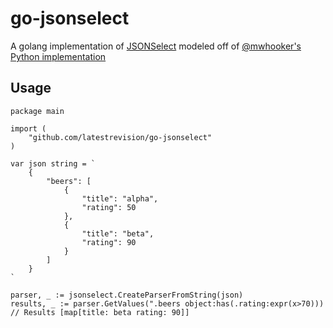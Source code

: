 
go-jsonselect
=============

A golang implementation of [JSONSelect](http://jsonselect.org/) modeled off of [@mwhooker's Python implementation](https://github.com/mwhooker/jsonselect)


Usage
-----

```golang
package main

import (
    "github.com/latestrevision/go-jsonselect"
)

var json string = `
    {
        "beers": [
            {
                "title": "alpha",
                "rating": 50
            },
            {
                "title": "beta",
                "rating": 90
            }
        ]
    }
`

parser, _ := jsonselect.CreateParserFromString(json)
results, _ := parser.GetValues(".beers object:has(.rating:expr(x>70)))
// Results [map[title: beta rating: 90]]
```
